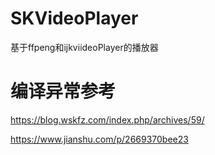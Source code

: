 # SKVideoPlayer
基于ffpeng和ijkviideoPlayer的播放器

# 编译异常参考
https://blog.wskfz.com/index.php/archives/59/


https://www.jianshu.com/p/2669370bee23
